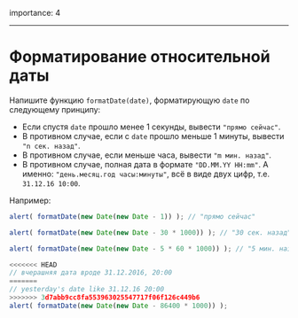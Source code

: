 importance: 4

---

# Форматирование относительной даты

Напишите функцию `formatDate(date)`, форматирующую `date` по следующему принципу:

- Если спустя `date` прошло менее 1 секунды, вывести `"прямо сейчас"`.
- В противном случае, если с `date` прошло меньше 1 минуты, вывести `"n сек. назад"`.
- В противном случае, если меньше часа, вывести `"m мин. назад"`.
- В противном случае, полная дата в формате `"DD.MM.YY HH:mm"`. А именно: `"день.месяц.год часы:минуты"`, всё в виде двух цифр, т.е. `31.12.16 10:00`.

Например:

```js
alert( formatDate(new Date(new Date - 1)) ); // "прямо сейчас"

alert( formatDate(new Date(new Date - 30 * 1000)) ); // "30 сек. назад"

alert( formatDate(new Date(new Date - 5 * 60 * 1000)) ); // "5 мин. назад"

<<<<<<< HEAD
// вчерашняя дата вроде 31.12.2016, 20:00
=======
// yesterday's date like 31.12.16 20:00
>>>>>>> 3d7abb9cc8fa553963025547717f06f126c449b6
alert( formatDate(new Date(new Date - 86400 * 1000)) );
```
